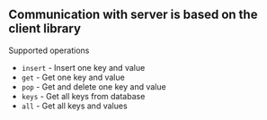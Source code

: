 ## Communication with server is based on the client library

Supported operations
* `insert` - Insert one key and value
* `get` - Get one key and value
* `pop` - Get and delete one key and value
* `keys` - Get all keys from database
* `all` - Get all keys and values
